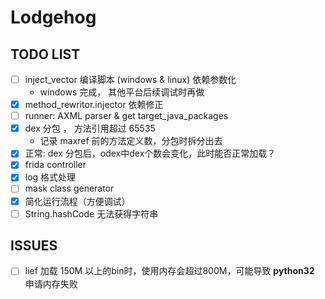 # Lodgehog

## TODO LIST
- [ ] inject_vector 编译脚本 (windows & linux) 依赖参数化
    - windows 完成， 其他平台后续调试时再做
- [x] method_rewritor.injector 依赖修正
- [ ] runner: AXML parser & get target_java_packages
- [x] dex 分包 ， 方法引用超过 65535
    - 记录 maxref 前的方法定义数，分包时拆分出去
- [x] 正常: dex 分包后，odex中dex个数会变化，此时能否正常加载？
- [x] frida controller
- [x] log 格式处理
- [ ] mask class generator
- [x] 简化运行流程（方便调试）
- [ ] String.hashCode 无法获得字符串

## ISSUES
- [ ] lief 加载 150M 以上的bin时，使用内存会超过800M，可能导致 **python32** 申请内存失败